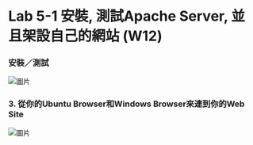 <H1>Lab 5-1 安裝, 測試Apache Server, 並且架設自己的網站 (W12)</H1>

<H3>安裝／測試</H3>

![圖片](https://user-images.githubusercontent.com/16370565/167281138-2ef6df5b-99cd-4a03-9c25-77f5351d6c11.png)

<H3>3. 從你的Ubuntu Browser和Windows Browser來連到你的Web Site</H3>

![圖片](https://user-images.githubusercontent.com/16370565/167281201-a66765d5-f1ea-4ef4-b73f-74e7fbf2a705.png)
